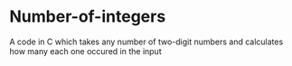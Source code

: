 # Number-of-integers
A code in C which takes any number of two-digit numbers and calculates how many each one occured in the input
